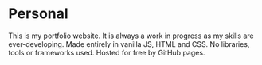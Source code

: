 # Personal
This is my portfolio website. It is always a work in progress as my skills are ever-developing. Made entirely in vanilla JS, HTML and CSS. No libraries, tools or frameworks used. Hosted for free by GitHub pages.

